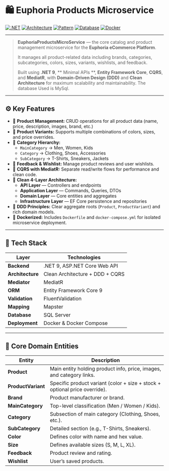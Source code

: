 # 🛍️ Euphoria Products Microservice

[![.NET](https://img.shields.io/badge/.NET-9.0-blueviolet?logo=dotnet)](https://dotnet.microsoft.com/)
[![Architecture](https://img.shields.io/badge/Architecture-Clean%20%26%20DDD-blue)](#)
[![Pattern](https://img.shields.io/badge/Pattern-CQRS%20%26%20MediatR-brightgreen)](#)
[![Database](https://img.shields.io/badge/Database-EF%20Core%20%7C%20SQL%20Server-lightgrey)](#)
[![Docker](https://img.shields.io/badge/Docker-ready-blue?logo=docker)](https://www.docker.com/)

---

> **EuphoriaProductsMicroService** — the core catalog and product management microservice for the **Euphoria eCommerce Platform**.  
>  
> It manages all product-related data including brands, categories, subcategories, colors, sizes, variants, wishlists, and feedback.  
>  
> Built using **.NET 9**, ** Minimal APIs **, **Entity Framework Core**, **CQRS**, and **MediatR**, with **Domain-Driven Design (DDD)** and **Clean Architecture** for maximum scalability and maintainability.
> The database Used is MySql.
---

## ⚙️ Key Features

- 🧱 **Product Management:** CRUD operations for all product data (name, price, description, images, brand, etc.)
- 🎨 **Product Variants:** Supports multiple combinations of colors, sizes, and price overrides.
- 🧩 **Category Hierarchy:**  
  - `MainCategory` → Men, Women, Kids  
  - `Category` → Clothing, Shoes, Accessories  
  - `SubCategory` → T-Shirts, Sneakers, Jackets
- 💬 **Feedback & Wishlist:** Manage product reviews and user wishlists.
- 🧠 **CQRS with MediatR:** Separate read/write flows for performance and clean code.
- 🧱 **Clean 4-Layer Architecture:**  
  - **API Layer** — Controllers and endpoints  
  - **Application Layer** — Commands, Queries, DTOs  
  - **Domain Layer** — Core entities and aggregates  
  - **Infrastructure Layer** — EF Core persistence and repositories
- 🧰 **DDD Principles:** Clear aggregate roots (`Product`, `ProductVariant`) and rich domain models.
- 🐳 **Dockerized:** Includes `Dockerfile` and `docker-compose.yml` for isolated microservice deployment.

---

## 🧠 Tech Stack

| Layer | Technologies |
|-------|---------------|
| **Backend** | .NET 9, ASP.NET Core Web API |
| **Architecture** | Clean Architecture + DDD + CQRS |
| **Mediator** | MediatR |
| **ORM** | Entity Framework Core 9 |
| **Validation** | FluentValidation |
| **Mapping** | Mapster |
| **Database** | SQL Server |
| **Deployment** | Docker & Docker Compose |

---

## 🧩 Core Domain Entities

| Entity | Description |
|---------|-------------|
| **Product** | Main entity holding product info, price, images, and category links. |
| **ProductVariant** | Specific product variant (color + size + stock + optional price override). |
| **Brand** | Product manufacturer or brand. |
| **MainCategory** | Top-level classification (Men / Women / Kids). |
| **Category** | Subsection of main category (Clothing, Shoes, etc.). |
| **SubCategory** | Detailed section (e.g., T-Shirts, Sneakers). |
| **Color** | Defines color with name and hex value. |
| **Size** | Defines available sizes (S, M, L, XL). |
| **Feedback** | Product review and rating. |
| **Wishlist** | User’s saved products. |
